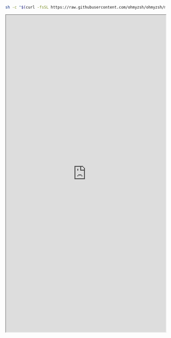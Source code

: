 ```bash
sh -c "$(curl -fsSL https://raw.githubusercontent.com/ohmyzsh/ohmyzsh/master/tools/install.sh)"
```

<iframe width="100%" height="1000" src="https://ohmyz.sh/"/>
	